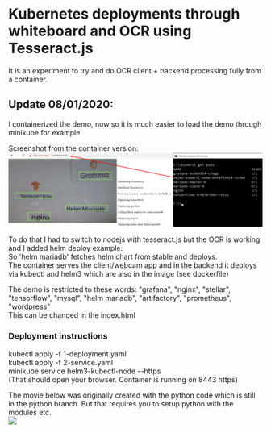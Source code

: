 # Kubernetes deployments through whiteboard and OCR using Tesseract.js

It is an experiment to try and do OCR client + backend processing fully from a container. <br>

## Update 08/01/2020: 
I containerized the demo, now so it is much easier to load the demo through minikube for example. <br>

Screenshot from the container version: <br>
![](/screenshot.jpg)

To do that I had to switch to nodejs with tesseract.js but the OCR is working and I added helm deploy example. <br> 
So 'helm mariadb' fetches helm chart from stable and deploys. <br>
The container serves the client/webcam app and in the backend it deploys via kubectl and helm3 which are also in the image (see dockerfile) <br>

The demo is restricted to these words: "grafana", "nginx", "stellar", "tensorflow", "mysql", "helm mariadb", "artifactory", "prometheus", "wordpress" <br>
This can be changed in the index.html <br>


### Deployment instructions
kubectl apply -f 1-deployment.yaml <br>
kubectl apply -f 2-service.yaml <br>
minikube service helm3-kubectl-node --https <br>
(That should open your browser. Container is running on 8443 https) <br>

The movie below was originally created with the python code which is still in the python branch. But that requires you to setup python with the modules etc. <br>
![](/opencvtesseract.gif)
